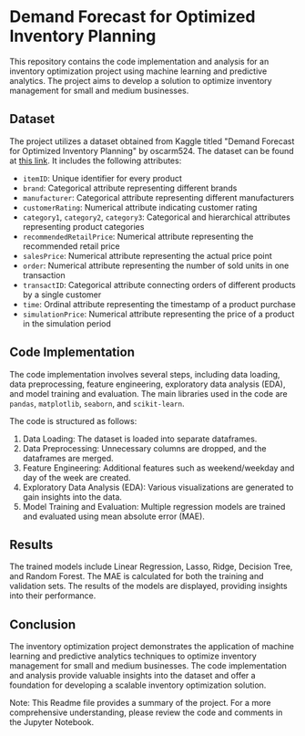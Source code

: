 # Demand Forecast for Optimized Inventory Planning

This repository contains the code implementation and analysis for an inventory optimization project using machine learning and predictive analytics. The project aims to develop a solution to optimize inventory management for small and medium businesses.

## Dataset

The project utilizes a dataset obtained from Kaggle titled "Demand Forecast for Optimized Inventory Planning" by oscarm524. The dataset can be found at [this link](https://www.kaggle.com/datasets/oscarm524/demand-forecast-for-optimized-inventory-planning?resource=download). It includes the following attributes:

- `itemID`: Unique identifier for every product
- `brand`: Categorical attribute representing different brands
- `manufacturer`: Categorical attribute representing different manufacturers
- `customerRating`: Numerical attribute indicating customer rating
- `category1`, `category2`, `category3`: Categorical and hierarchical attributes representing product categories
- `recommendedRetailPrice`: Numerical attribute representing the recommended retail price
- `salesPrice`: Numerical attribute representing the actual price point
- `order`: Numerical attribute representing the number of sold units in one transaction
- `transactID`: Categorical attribute connecting orders of different products by a single customer
- `time`: Ordinal attribute representing the timestamp of a product purchase
- `simulationPrice`: Numerical attribute representing the price of a product in the simulation period

## Code Implementation

The code implementation involves several steps, including data loading, data preprocessing, feature engineering, exploratory data analysis (EDA), and model training and evaluation. The main libraries used in the code are `pandas`, `matplotlib`, `seaborn`, and `scikit-learn`. 

The code is structured as follows:

1. Data Loading: The dataset is loaded into separate dataframes.
2. Data Preprocessing: Unnecessary columns are dropped, and the dataframes are merged.
3. Feature Engineering: Additional features such as weekend/weekday and day of the week are created.
4. Exploratory Data Analysis (EDA): Various visualizations are generated to gain insights into the data.
5. Model Training and Evaluation: Multiple regression models are trained and evaluated using mean absolute error (MAE).

## Results

The trained models include Linear Regression, Lasso, Ridge, Decision Tree, and Random Forest. The MAE is calculated for both the training and validation sets. The results of the models are displayed, providing insights into their performance.

## Conclusion

The inventory optimization project demonstrates the application of machine learning and predictive analytics techniques to optimize inventory management for small and medium businesses. The code implementation and analysis provide valuable insights into the dataset and offer a foundation for developing a scalable inventory optimization solution.

Note: This Readme file provides a summary of the project. For a more comprehensive understanding, please review the code and comments in the Jupyter Notebook. 

